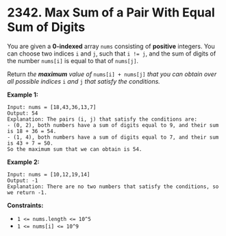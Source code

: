 # 2342. Max Sum of a Pair With Equal Sum of Digits

You are given a **0-indexed** array `nums` consisting of **positive** integers. You can choose two indices `i` and `j`, such that `i != j`, and the sum of digits of the number `nums[i]` is equal to that of `nums[j]`.

Return *the **maximum** value of* `nums[i] + nums[j]` *that you can obtain over all possible indices* `i` *and* `j` *that satisfy the conditions.*

**Example 1:**

```()
Input: nums = [18,43,36,13,7]
Output: 54
Explanation: The pairs (i, j) that satisfy the conditions are:
- (0, 2), both numbers have a sum of digits equal to 9, and their sum is 18 + 36 = 54.
- (1, 4), both numbers have a sum of digits equal to 7, and their sum is 43 + 7 = 50.
So the maximum sum that we can obtain is 54.
```

**Example 2:**

```()
Input: nums = [10,12,19,14]
Output: -1
Explanation: There are no two numbers that satisfy the conditions, so we return -1.
```

**Constraints:**

- `1 <= nums.length <= 10^5`
- `1 <= nums[i] <= 10^9`
